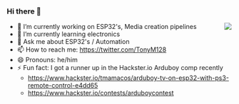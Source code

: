 ### Hi there 👋

<img align="right" src="https://github-readme-stats.vercel.app/api?username=tonym128&count_private=true&show_icons=true&hide_title=true&hide=stars" />

- 🔭 I’m currently working on ESP32's, Media creation pipelines
- 🌱 I’m currently learning electronics
- 💬 Ask me about ESP32's / Automation
- 📫 How to reach me: https://twitter.com/TonyM128
- 😄 Pronouns: he/him
- ⚡ Fun fact: I got a runner up in the Hackster.io Arduboy comp recently
  - https://www.hackster.io/tmamacos/arduboy-tv-on-esp32-with-ps3-remote-control-e4dd65
  - https://www.hackster.io/contests/arduboycontest
